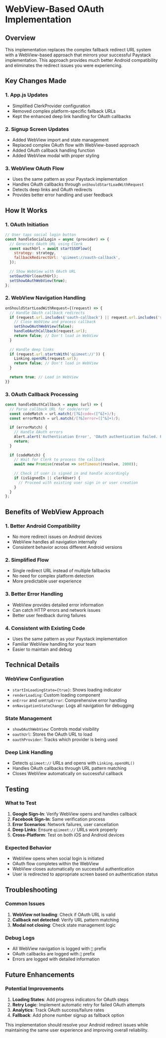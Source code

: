 # WebView-Based OAuth Implementation

## Overview

This implementation replaces the complex fallback redirect URL system with a WebView-based approach that mirrors your successful Paystack implementation. This approach provides much better Android compatibility and eliminates the redirect issues you were experiencing.

## Key Changes Made

### 1. **App.js Updates**
- Simplified ClerkProvider configuration
- Removed complex platform-specific fallback URLs
- Kept the enhanced deep link handling for OAuth callbacks

### 2. **Signup Screen Updates**
- Added WebView import and state management
- Replaced complex OAuth flow with WebView-based approach
- Added OAuth callback handling function
- Added WebView modal with proper styling

### 3. **WebView OAuth Flow**
- Uses the same pattern as your Paystack implementation
- Handles OAuth callbacks through `onShouldStartLoadWithRequest`
- Detects deep links and OAuth redirects
- Provides better error handling and user feedback

## How It Works

### 1. **OAuth Initiation**
```javascript
// User taps social login button
const handleSocialLogin = async (provider) => {
  // Generate OAuth URL using Clerk
  const oauthUrl = await startSSOFlow({
    strategy: strategy,
    fallbackRedirectUrl: 'qiimeet://oauth-callback',
  });
  
  // Show WebView with OAuth URL
  setOauthUrl(oauthUrl);
  setShowOAuthWebView(true);
};
```

### 2. **WebView Navigation Handling**
```javascript
onShouldStartLoadWithRequest={(request) => {
  // Handle OAuth callback redirects
  if (request.url.includes('oauth-callback') || request.url.includes('sso-callback')) {
    // Close WebView and process callback
    setShowOAuthWebView(false);
    handleOAuthCallback(request.url);
    return false; // Don't load in WebView
  }
  
  // Handle deep links
  if (request.url.startsWith('qiimeet://')) {
    Linking.openURL(request.url);
    return false; // Don't load in WebView
  }
  
  return true; // Load in WebView
}}
```

### 3. **OAuth Callback Processing**
```javascript
const handleOAuthCallback = async (url) => {
  // Parse callback URL for code/error
  const codeMatch = url.match(/[?&]code=([^&]+)/);
  const errorMatch = url.match(/[?&]error=([^&]+)/);
  
  if (errorMatch) {
    // Handle OAuth errors
    Alert.alert('Authentication Error', 'OAuth authentication failed. Please try again.');
    return;
  }
  
  if (codeMatch) {
    // Wait for Clerk to process the callback
    await new Promise(resolve => setTimeout(resolve, 2000));
    
    // Check if user is signed in and handle accordingly
    if (isSignedIn || clerkUser) {
      // Proceed with existing user sign in or user creation
    }
  }
};
```

## Benefits of WebView Approach

### 1. **Better Android Compatibility**
- No more redirect issues on Android devices
- WebView handles all navigation internally
- Consistent behavior across different Android versions

### 2. **Simplified Flow**
- Single redirect URL instead of multiple fallbacks
- No need for complex platform detection
- More predictable user experience

### 3. **Better Error Handling**
- WebView provides detailed error information
- Can catch HTTP errors and network issues
- Better user feedback during failures

### 4. **Consistent with Existing Code**
- Uses the same pattern as your Paystack implementation
- Familiar WebView handling for your team
- Easier to maintain and debug

## Technical Details

### **WebView Configuration**
- `startInLoadingState={true}`: Shows loading indicator
- `renderLoading`: Custom loading component
- `onError` and `onHttpError`: Comprehensive error handling
- `onNavigationStateChange`: Logs all navigation for debugging

### **State Management**
- `showOAuthWebView`: Controls modal visibility
- `oauthUrl`: Stores the OAuth URL to load
- `oauthProvider`: Tracks which provider is being used

### **Deep Link Handling**
- Detects `qiimeet://` URLs and opens with `Linking.openURL()`
- Handles OAuth callbacks through URL pattern matching
- Closes WebView automatically on successful callback

## Testing

### **What to Test**
1. **Google Sign-In**: Verify WebView opens and handles callback
2. **Facebook Sign-In**: Same verification process
3. **Error Scenarios**: Network failures, user cancellation
4. **Deep Links**: Ensure `qiimeet://` URLs work properly
5. **Cross-Platform**: Test on both iOS and Android devices

### **Expected Behavior**
- WebView opens when social login is initiated
- OAuth flow completes within the WebView
- WebView closes automatically on successful authentication
- User is redirected to appropriate screen based on authentication status

## Troubleshooting

### **Common Issues**
1. **WebView not loading**: Check if OAuth URL is valid
2. **Callback not detected**: Verify URL pattern matching
3. **Modal not closing**: Check state management logic

### **Debug Logs**
- All WebView navigation is logged with `🔗` prefix
- OAuth callbacks are logged with `🎯` prefix
- Errors are logged with detailed information

## Future Enhancements

### **Potential Improvements**
1. **Loading States**: Add progress indicators for OAuth steps
2. **Retry Logic**: Implement automatic retry for failed OAuth attempts
3. **Analytics**: Track OAuth success/failure rates
4. **Fallback**: Add phone number signup as fallback option

This implementation should resolve your Android redirect issues while maintaining the same user experience and improving overall reliability.
